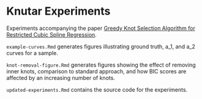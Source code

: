 # Knutar Experiments
Experiments accompanying the paper [Greedy Knot Selection Algorithm for Restricted Cubic Spline Regression](https://doi.org/10.21203/rs.3.rs-2708178/v1).

`example-curves.Rmd` generates figures illustrating ground truth, a_1,
and a_2 curves for a sample.

`knot-removal-figure.Rmd` generates figures showing the effect of removing
inner knots, comparison to standard approach, and how BIC scores are affected
by an increasing number of knots.

`updated-experiments.Rmd` contains the source code for the experiments.

